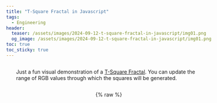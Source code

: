 ```yaml
---
title: "T-Square Fractal in Javascript"
tags:
  - Engineering
header:
  teaser: /assets/images/2024-09-12-t-square-fractal-in-javascript/img01.png
  og_image: /assets/images/2024-09-12-t-square-fractal-in-javascript/img01.png
toc: true
toc_sticky: true
---
```


Just a fun visual demonstration of a [T-Square Fractal](https://en.wikipedia.org/wiki/T-square_(fractal)). You can update the range of RGB values through which the squares will be generated.

{% raw %}
<head>
    <title>T-Square Fractal</title>
    <style>
        body {
            display: flex;
            flex-direction: column;
            align-items: center;
            justify-content: center;
        }

        canvas {
            background-color: white;
            margin-top: 20px;
            border: 1px solid black;
        }

        .controls {
            text-align: center;
            margin-bottom: 20px;
        }

        .color-slider {
            display: flex;
            justify-content: center;
            align-items: center;
            margin: 10px 0;
        }

        .slider-container {
            width: 300px;
            position: relative;
        }

        .slider {
            width: 100%;
        }

        .slider-label {
            width: 60px;
        }

        .range-label {
            margin-left: 10px;
            width: 100px;
        }
    </style>
</head>
<body>
    <div class="controls">
        <!-- Sliders for Red -->
        <div class="color-slider">
            <label class="slider-label">R:</label>
            <div class="slider-container">
                <input type="range" id="minR" class="slider" value="10" min="0" max="255">
                <input type="range" id="maxR" class="slider" value="20" min="0" max="255">
            </div>
            <span class="range-label" id="rangeR">10 - 20</span>
        </div>

        <!-- Sliders for Green -->
        <div class="color-slider">
            <label class="slider-label">G:</label>
            <div class="slider-container">
                <input type="range" id="minG" class="slider" value="30" min="0" max="255">
                <input type="range" id="maxG" class="slider" value="30" min="0" max="255">
            </div>
            <span class="range-label" id="rangeG">30 - 30</span>
        </div>

        <!-- Sliders for Blue -->
        <div class="color-slider">
            <label class="slider-label">B:</label>
            <div class="slider-container">
                <input type="range" id="minB" class="slider" value="50" min="0" max="255">
                <input type="range" id="maxB" class="slider" value="190" min="0" max="255">
            </div>
            <span class="range-label" id="rangeB">50 - 190</span>
        </div>

        <button id="updateColors">Update Colour Range</button>
    </div>

    <canvas id="fractalCanvas" width="640" height="640" style="display: block; margin: 0 auto;"></canvas>

    <script>
        const canvas = document.getElementById('fractalCanvas');
        const ctx = canvas.getContext('2d');
        const width = canvas.width;
        const height = canvas.height;
        const minSquareSize = 4;
        let squaresToDraw = [];
        let running = true;

        // Get slider elements and range labels
        const minR = document.getElementById('minR');
        const maxR = document.getElementById('maxR');
        const minG = document.getElementById('minG');
        const maxG = document.getElementById('maxG');
        const minB = document.getElementById('minB');
        const maxB = document.getElementById('maxB');

        const rangeR = document.getElementById('rangeR');
        const rangeG = document.getElementById('rangeG');
        const rangeB = document.getElementById('rangeB');

        // Ensure min slider can't exceed max and vice versa
        function updateSliderLimits(minSlider, maxSlider, rangeLabel) {
            if (parseInt(minSlider.value) > parseInt(maxSlider.value)) {
                maxSlider.value = minSlider.value;
            }
            if (parseInt(maxSlider.value) < parseInt(minSlider.value)) {
                minSlider.value = maxSlider.value;
            }
            rangeLabel.textContent = `${minSlider.value} - ${maxSlider.value}`;
        }

        // Add event listeners to handle slider changes
        minR.addEventListener('input', () => updateSliderLimits(minR, maxR, rangeR));
        maxR.addEventListener('input', () => updateSliderLimits(minR, maxR, rangeR));

        minG.addEventListener('input', () => updateSliderLimits(minG, maxG, rangeG));
        maxG.addEventListener('input', () => updateSliderLimits(minG, maxG, rangeG));

        minB.addEventListener('input', () => updateSliderLimits(minB, maxB, rangeB));
        maxB.addEventListener('input', () => updateSliderLimits(minB, maxB, rangeB));

        // Get the user input for RGB ranges
        function getRGBRange() {
            return {
                minR: parseInt(minR.value),
                maxR: parseInt(maxR.value),
                minG: parseInt(minG.value),
                maxG: parseInt(maxG.value),
                minB: parseInt(minB.value),
                maxB: parseInt(maxB.value),
            };
        }

        // Generate a random color within the specified range
        function getRandomColor(rgbRange) {
            const R = Math.floor(Math.random() * (rgbRange.maxR - rgbRange.minR + 1)) + rgbRange.minR;
            const G = Math.floor(Math.random() * (rgbRange.maxG - rgbRange.minG + 1)) + rgbRange.minG;
            const B = Math.floor(Math.random() * (rgbRange.maxB - rgbRange.minB + 1)) + rgbRange.minB;
            return `rgb(${R}, ${G}, ${B})`;
        }

        // Progressive draw queue
        function queueSquare(x, y, size) {
            if (size >= minSquareSize && running) {
                squaresToDraw.push({ x, y, size });

                const newSize = size / 2;
                queueSquare(x - newSize / 2, y - newSize / 2, newSize);
                queueSquare(x + size - newSize / 2, y - newSize / 2, newSize);
                queueSquare(x - newSize / 2, y + size - newSize / 2, newSize);
                queueSquare(x + size - newSize / 2, y + size - newSize / 2, newSize);
            }
        }

        // Draw each square progressively from the queue
        function drawNextSquare(rgbRange) {
            if (squaresToDraw.length > 0 && running) {
                const { x, y, size } = squaresToDraw.shift();
                ctx.fillStyle = getRandomColor(rgbRange);
                ctx.fillRect(x, y, size, size);

                requestAnimationFrame(() => drawNextSquare(rgbRange));
            } else if (running) {
                queueSquare(width / 2 - 100, height / 2 - 100, 200);  // Reset the fractal when finished
            }
        }

        // Start or reset the fractal drawing
        function startFractal() {
            ctx.clearRect(0, 0, width, height);

            const rgbRange = getRGBRange();
            squaresToDraw = [];
            queueSquare(width / 2 - 100, height / 2 - 100, 200);

            drawNextSquare(rgbRange);
        }

        // Handle the update button to reset with new colors
        document.getElementById('updateColors').addEventListener('click', () => {
            startFractal();  // Restart the fractal with updated color ranges
        });

        // Start the fractal initially
        startFractal();
    </script>
</body>
{% endraw %}

